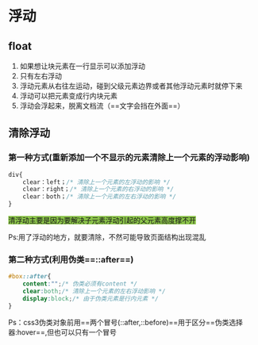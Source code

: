 # 浮动

## float

1. 如果想让块元素在一行显示可以添加浮动
2. 只有左右浮动
3. 浮动元素从右往左运动，碰到父级元素边界或者其他浮动元素时就停下来
4. 浮动可以把元素变成行内块元素
5. 浮动会浮起来，脱离文档流（==文字会挡在外面==）





## 清除浮动

### 第一种方式(重新添加一个不显示的元素清除上一个元素的浮动影响)

```css
div{
    clear：left；/* 清除上一个元素的左浮动的影响 */
    clear：right；/* 清除上一个元素的右浮动的影响 */
    clear：both；/* 清除上一个元素的左右浮动的影响 */
}
```

<font style="background-color:#8bc34a">清浮动主要是因为要解决子元素浮动引起的父元素高度撑不开</font>



<font>Ps:用了浮动的地方，就要清除，不然可能导致页面结构出现混乱</font>

### 第二种方式(利用伪类==::after==)

```css
#box::after{
	content:"";/* 伪类必须有content */
    clear:both;/* 清除上一个元素的左右浮动影响 */
    display:block;/* 由于伪类元素是行内元素 */
}


```

Ps：css3伪类对象前用==两个冒号(::after,::before)==用于区分==伪类选择器:hover==,但也可以只有一个冒号



